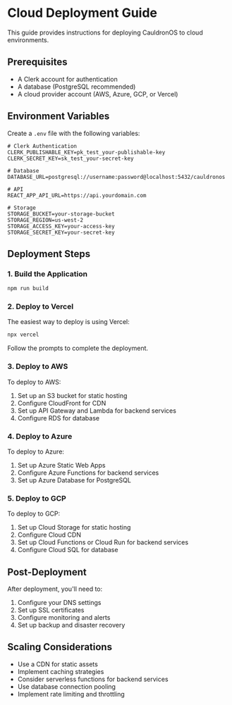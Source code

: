 # Cloud Deployment Guide

This guide provides instructions for deploying CauldronOS to cloud environments.

## Prerequisites

- A Clerk account for authentication
- A database (PostgreSQL recommended)
- A cloud provider account (AWS, Azure, GCP, or Vercel)

## Environment Variables

Create a `.env` file with the following variables:

```
# Clerk Authentication
CLERK_PUBLISHABLE_KEY=pk_test_your-publishable-key
CLERK_SECRET_KEY=sk_test_your-secret-key

# Database
DATABASE_URL=postgresql://username:password@localhost:5432/cauldronos

# API
REACT_APP_API_URL=https://api.yourdomain.com

# Storage
STORAGE_BUCKET=your-storage-bucket
STORAGE_REGION=us-west-2
STORAGE_ACCESS_KEY=your-access-key
STORAGE_SECRET_KEY=your-secret-key
```

## Deployment Steps

### 1. Build the Application

```bash
npm run build
```

### 2. Deploy to Vercel

The easiest way to deploy is using Vercel:

```bash
npx vercel
```

Follow the prompts to complete the deployment.

### 3. Deploy to AWS

To deploy to AWS:

1. Set up an S3 bucket for static hosting
2. Configure CloudFront for CDN
3. Set up API Gateway and Lambda for backend services
4. Configure RDS for database

### 4. Deploy to Azure

To deploy to Azure:

1. Set up Azure Static Web Apps
2. Configure Azure Functions for backend services
3. Set up Azure Database for PostgreSQL

### 5. Deploy to GCP

To deploy to GCP:

1. Set up Cloud Storage for static hosting
2. Configure Cloud CDN
3. Set up Cloud Functions or Cloud Run for backend services
4. Configure Cloud SQL for database

## Post-Deployment

After deployment, you'll need to:

1. Configure your DNS settings
2. Set up SSL certificates
3. Configure monitoring and alerts
4. Set up backup and disaster recovery

## Scaling Considerations

- Use a CDN for static assets
- Implement caching strategies
- Consider serverless functions for backend services
- Use database connection pooling
- Implement rate limiting and throttling
